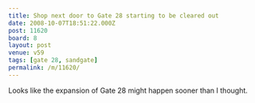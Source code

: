 ```yaml
---
title: Shop next door to Gate 28 starting to be cleared out
date: 2008-10-07T18:51:22.000Z
post: 11620
board: 8
layout: post
venue: v59
tags: [gate 28, sandgate]
permalink: /m/11620/
---
```

Looks like the expansion of Gate 28 might happen sooner than I thought.
